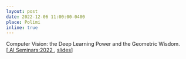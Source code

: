 ```yaml
---
layout: post
date: 2022-12-06 11:00:00-0400
place: Polimi
inline: true
---
```

Computer Vision: the Deep Learning Power and the Geometric Wisdom. <br>
[<a href="https://www.deib.polimi.it/eng/events/details/2549"> AI Seminars:2022  </a>, <a href="https://polimi365-my.sharepoint.com/:b:/g/personal/10755186_polimi_it/Ed_7iWaKRtBFlmVZwIhhamYBMbnHddwiNm01mUdjb0jiWg?e=o1iMmA">slides</a>]
